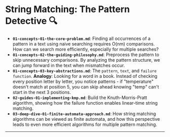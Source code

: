 # String Matching: The Pattern Detective 🔍


* **`01-concepts-01-the-core-problem.md`**: Finding all occurrences of a pattern in a text using naive searching requires O(nm) comparisons. How can we search more efficiently, especially for multiple searches?
* **`01-concepts-02-the-guiding-philosophy.md`**: Preprocess the pattern to skip unnecessary comparisons. By analyzing the pattern structure, we can jump forward in the text when mismatches occur.
* **`01-concepts-03-key-abstractions.md`**: The `pattern`, `text`, and `failure function`. **Analogy**: Looking for a word in a book. Instead of checking every position letter by letter, you notice patterns - if "temperature" doesn't match at position 5, you can skip ahead knowing "temp" can't start in the next 3 positions.
* **`02-guides-01-implementing-kmp.md`**: Build the Knuth-Morris-Pratt algorithm, showing how the failure function enables linear-time string matching.
* **`03-deep-dive-01-finite-automata-approach.md`**: How string matching algorithms can be viewed as finite automata, and how this perspective leads to even more efficient algorithms for multiple pattern matching.

---
